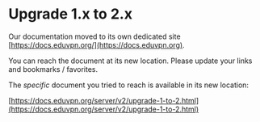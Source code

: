 # Upgrade 1.x to 2.x
    
Our documentation moved to its own dedicated site 
[https://docs.eduvpn.org/](https://docs.eduvpn.org).

You can reach the document at its new location. Please update your links and 
bookmarks / favorites.

The _specific_ document you tried to reach is available in its new location:

[https://docs.eduvpn.org/server/v2/upgrade-1-to-2.html](https://docs.eduvpn.org/server/v2/upgrade-1-to-2.html)
